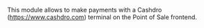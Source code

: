 This module allows to make payments with a Cashdro
(<https://www.cashdro.com>) terminal on the Point of Sale frontend.
